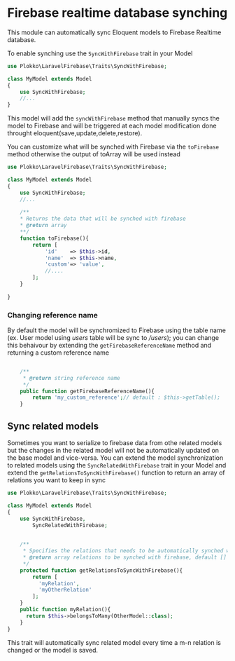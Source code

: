# Firebase realtime database synching
This module can automatically sync Eloquent models to Firebase Realtime database.

To enable synching use the `SyncWithFirebase` trait in your Model 
```php
use Plokko\LaravelFirebase\Traits\SyncWithFirebase;

class MyModel extends Model
{
    use SyncWithFirebase;
    //...
}
```
This model will add the `syncWithFirebase` method that manually syncs the model to Firebase and will be triggered at each model modification done throught eloquent(save,update,delete,restore).

You can customize what will be synched with Firebase via the `toFirebase` method otherwise the output of toArray will be used instead
```php
use Plokko\LaravelFirebase\Traits\SyncWithFirebase;

class MyModel extends Model
{
    use SyncWithFirebase;
    //...
    
    /**
    * Returns the data that will be synched with firebase
    * @return array
    **/
    function toFirebase(){
        return [
            'id'    => $this->id,
            'name'  => $this->name,
            'custom'=> 'value',
            //....
        ];
    }
    
}
```
### Changing reference name
By default the model will be synchromized to Firebase using the table name (ex. User model using _users_ table will be sync to _/users_);
you can change this behaivour by extending the `getFirebaseReferenceName` method and returning a custom reference name
```php

    /**
     * @return string reference name
     */
    public function getFirebaseReferenceName(){
        return 'my_custom_reference';// default : $this->getTable();
    }
```

## Sync related models
Sometimes you want to serialize to firebase data from othe related models but the changes in the related model will not be automatically updated on the base model and vice-versa.
You can extend the model synchronization to related models using the `SyncRelatedWithFirebase` trait in your Model and extend the `getRelationsToSyncWithFirebase()` function to return an array of relations you want to keep in sync
```php
use Plokko\LaravelFirebase\Traits\SyncWithFirebase;

class MyModel extends Model
{
    use SyncWithFirebase,
        SyncRelatedWithFirebase;

    
    /**
     * Specifies the relations that needs to be automatically synched with firebase
     * @return array relations to be synched with firebase, default []
     */
    protected function getRelationsToSyncWithFirebase(){
        return [
          'myRelation',
          'myOtherRelation'
        ];
    }
    public function myRelation(){
      return $this->belongsToMany(OtherModel::class);
    }
}
```
This trait will automatically sync related model every time a m-n relation is changed or the model is saved.
